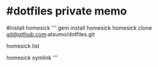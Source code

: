 #dotfiles private memo
========
#install homesick
'''
gem install homesick
homesick clone git@github.com:atsumo/dotfiles.git

homesick list

homesick symlink
'''
